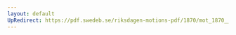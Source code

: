 ```yaml
---
layout: default
UpRedirect: https://pdf.swedeb.se/riksdagen-motions-pdf/1870/mot_1870__fk__00035/mot_1870__fk__00035_002.pdf
---
```

